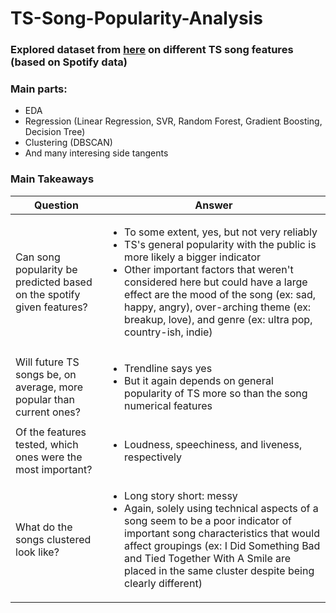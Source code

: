 # TS-Song-Popularity-Analysis

### Explored dataset from [here](https://www.kaggle.com/datasets/jarredpriester/taylor-swift-spotify-dataset?select=taylor_swift_spotify.csv) on different TS song features (based on Spotify data)

### Main parts:
- EDA 
- Regression (Linear Regression, SVR, Random Forest, Gradient Boosting, Decision Tree)
- Clustering (DBSCAN)
- And many interesing side tangents

### Main Takeaways

| Question                                                              | Answer                                                                                                                                                                                                                                                                                                                                                                            |
| --------------------------------------------------------------------- | --------------------------------------------------------------------------------------------------------------------------------------------------------------------------------------------------------------------------------------------------------------------------------------------------------------------------------------------------------------------------------- |
| Can song popularity be predicted based on the spotify given features? | <ul><li>To some extent, yes, but not very reliably</li><li>TS's general popularity with the public is more likely a bigger indicator</li><li>Other important factors that weren't considered here but could have a large effect are the mood of the song (ex: sad, happy, angry), over-arching theme (ex: breakup, love), and genre (ex: ultra pop, country-ish, indie)</li></ul> |
| Will future TS songs be, on average, more popular than current ones?  | <ul><li>Trendline says yes</li><li>But it again depends on general popularity of TS more so than the song numerical features</li></ul>                                                                                                                                                                                                                                            |
| Of the features tested, which ones were the most important?           | <ul><li>Loudness, speechiness, and liveness, respectively</li></ul>                                                                                                                                                                                                                                                                                                               |
| What do the songs clustered look like?                                | <ul><li>Long story short: messy</li><li>Again, solely using technical aspects of a song seem to be a poor indicator of important song characteristics that would affect groupings (ex: I Did Something Bad and Tied Together With A Smile are placed in the same cluster despite being clearly different)</li></ul>                                                               |

